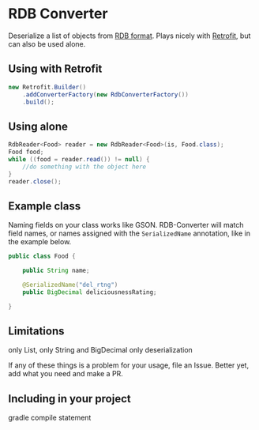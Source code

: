 # RDB Converter

Deserialize a list of objects from [RDB format](https://pubs.usgs.gov/of/2003/ofr03123/6.4rdb_format.pdf).  Plays nicely with [Retrofit](http://square.github.io/retrofit/), but can also be used alone.

## Using with Retrofit

```Java
new Retrofit.Builder()
	.addConverterFactory(new RdbConverterFactory())
	.build();
```

## Using alone

```Java
RdbReader<Food> reader = new RdbReader<Food>(is, Food.class);
Food food;
while ((food = reader.read()) != null) {
	//do something with the object here
}
reader.close();
```

## Example class

Naming fields on your class works like GSON.  RDB-Converter will match field names, or names assigned with the `SerializedName` annotation, like in the example below.

```Java
public class Food {

    public String name;

    @SerializedName("del_rtng")
    public BigDecimal deliciousnessRating;

}
``` 

## Limitations

only List<Foo>, 
only String and BigDecimal
only deserialization

If any of these things is a problem for your usage, file an Issue.  Better yet, add what you need and make a PR.  

## Including in your project

gradle compile statement